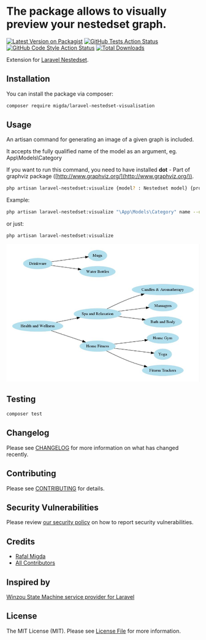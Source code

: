 # The package allows to visually preview your nestedset graph.

[![Latest Version on Packagist](https://img.shields.io/packagist/v/migda/laravel-nestedset-visualisation.svg?style=flat-square)](https://packagist.org/packages/migda/laravel-nestedset-visualisation)
[![GitHub Tests Action Status](https://img.shields.io/github/workflow/status/migda/laravel-nestedset-visualisation/run-tests?label=tests)](https://github.com/migda/laravel-nestedset-visualisation/actions?query=workflow%3Arun-tests+branch%3Amain)
[![GitHub Code Style Action Status](https://img.shields.io/github/workflow/status/migda/laravel-nestedset-visualisation/Check%20&%20fix%20styling?label=code%20style)](https://github.com/migda/laravel-nestedset-visualisation/actions?query=workflow%3A"Check+%26+fix+styling"+branch%3Amain)
[![Total Downloads](https://img.shields.io/packagist/dt/migda/laravel-nestedset-visualisation.svg?style=flat-square)](https://packagist.org/packages/migda/laravel-nestedset-visualisation)

Extension for [Laravel Nestedset](https://github.com/lazychaser/laravel-nestedset).

## Installation

You can install the package via composer:

```bash
composer require migda/laravel-nestedset-visualisation
```

## Usage

An artisan command for generating an image of a given graph is included.

It accepts the fully qualified name of the model as an argument, eg. App\Models\Category

If you want to run this command, you need to have installed **dot** - Part of graphviz package ([http://www.graphviz.org/](http://www.graphviz.org/)).

```bash
php artisan laravel-nestedset:visualize {model? : Nestedset model} {property? : model property as node label} {--output=./graph.jpg} {--format=jpg} {--direction=TB} {--dot-path=/usr/local/bin/dot}
```
Example:

```bash
php artisan laravel-nestedset:visualize "\App\Models\Category" name --output=categories_graph.jpg --format=jpg {--direction=TB} {--dot-path=/usr/local/bin/dot}
```
or just:

```bash
php artisan laravel-nestedset:visualize
```

![test](example.jpg)

## Testing

```bash
composer test
```

## Changelog

Please see [CHANGELOG](CHANGELOG.md) for more information on what has changed recently.

## Contributing

Please see [CONTRIBUTING](.github/CONTRIBUTING.md) for details.

## Security Vulnerabilities

Please review [our security policy](../../security/policy) on how to report security vulnerabilities.

## Credits

- [Rafal Migda](https://github.com/migda)
- [All Contributors](../../contributors)

## Inspired by

[Winzou State Machine service provider for Laravel](https://github.com/sebdesign/laravel-state-machine#visualize-command)

## License

The MIT License (MIT). Please see [License File](LICENSE.md) for more information.
